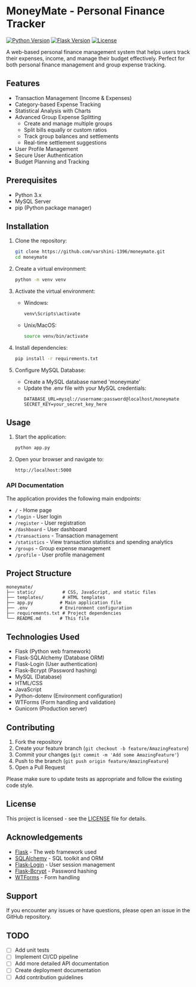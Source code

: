 # MoneyMate - Personal Finance Tracker

[![Python Version](https://img.shields.io/badge/python-3.x-blue.svg)](https://www.python.org/)
[![Flask Version](https://img.shields.io/badge/flask-3.0.2-green.svg)](https://flask.palletsprojects.com/)
[![License](https://img.shields.io/badge/license-MIT-blue.svg)](LICENSE)

A web-based personal finance management system that helps users track their expenses, income, and manage their budget effectively. Perfect for both personal finance management and group expense tracking.

## Features

- Transaction Management (Income & Expenses)
- Category-based Expense Tracking
- Statistical Analysis with Charts
- Advanced Group Expense Splitting
  - Create and manage multiple groups
  - Split bills equally or custom ratios
  - Track group balances and settlements
  - Real-time settlement suggestions
- User Profile Management
- Secure User Authentication
- Budget Planning and Tracking

## Prerequisites

- Python 3.x
- MySQL Server
- pip (Python package manager)

## Installation

1. Clone the repository:

   ```bash
   git clone https://github.com/varshini-1396/moneymate.git
   cd moneymate
   ```

2. Create a virtual environment:

   ```bash
   python -m venv venv
   ```

3. Activate the virtual environment:

   - Windows:
     ```bash
     venv\Scripts\activate
     ```
   - Unix/MacOS:
     ```bash
     source venv/bin/activate
     ```

4. Install dependencies:

   ```bash
   pip install -r requirements.txt
   ```

5. Configure MySQL Database:
   - Create a MySQL database named 'moneymate'
   - Update the .env file with your MySQL credentials:
     ```
     DATABASE_URL=mysql://username:password@localhost/moneymate
     SECRET_KEY=your_secret_key_here
     ```

## Usage

1. Start the application:

   ```bash
   python app.py
   ```

2. Open your browser and navigate to:
   ```
   http://localhost:5000
   ```

### API Documentation

The application provides the following main endpoints:

- `/` - Home page
- `/login` - User login
- `/register` - User registration
- `/dashboard` - User dashboard
- `/transactions` - Transaction management
- `/statistics` - View transaction statistics and spending analytics
- `/groups` - Group expense management
- `/profile` - User profile management

## Project Structure

```
moneymate/
├── static/          # CSS, JavaScript, and static files
├── templates/       # HTML templates
├── app.py          # Main application file
├── .env            # Environment configuration
├── requirements.txt # Project dependencies
└── README.md       # This file
```

## Technologies Used

- Flask (Python web framework)
- Flask-SQLAlchemy (Database ORM)
- Flask-Login (User authentication)
- Flask-Bcrypt (Password hashing)
- MySQL (Database)
- HTML/CSS
- JavaScript
- Python-dotenv (Environment configuration)
- WTForms (Form handling and validation)
- Gunicorn (Production server)

## Contributing

1. Fork the repository
2. Create your feature branch (`git checkout -b feature/AmazingFeature`)
3. Commit your changes (`git commit -m 'Add some AmazingFeature'`)
4. Push to the branch (`git push origin feature/AmazingFeature`)
5. Open a Pull Request

Please make sure to update tests as appropriate and follow the existing code style.

## License

This project is licensed - see the [LICENSE](LICENSE) file for details.

## Acknowledgements

- [Flask](https://flask.palletsprojects.com/) - The web framework used
- [SQLAlchemy](https://www.sqlalchemy.org/) - SQL toolkit and ORM
- [Flask-Login](https://flask-login.readthedocs.io/) - User session management
- [Flask-Bcrypt](https://flask-bcrypt.readthedocs.io/) - Password hashing
- [WTForms](https://wtforms.readthedocs.io/) - Form handling

## Support

If you encounter any issues or have questions, please open an issue in the GitHub repository.

## TODO

- [ ] Add unit tests
- [ ] Implement CI/CD pipeline
- [ ] Add more detailed API documentation
- [ ] Create deployment documentation
- [ ] Add contribution guidelines
